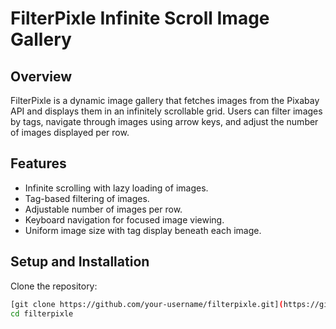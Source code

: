 # FilterPixle Infinite Scroll Image Gallery

## Overview
FilterPixle is a dynamic image gallery that fetches images from the Pixabay API and displays them in an infinitely scrollable grid. Users can filter images by tags, navigate through images using arrow keys, and adjust the number of images displayed per row.

## Features
- Infinite scrolling with lazy loading of images.
- Tag-based filtering of images.
- Adjustable number of images per row.
- Keyboard navigation for focused image viewing.
- Uniform image size with tag display beneath each image.

## Setup and Installation
Clone the repository:

```bash
[git clone https://github.com/your-username/filterpixle.git](https://github.com/mehraankush/filterpixle.git)
cd filterpixle
